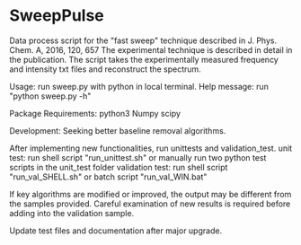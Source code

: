# SweepPulse
Data process script for the "fast sweep" technique described in J. Phys. Chem. A, 2016, 120, 657
The experimental technique is described in detail in the publication.
The script takes the experimentally measured frequency and intensity txt files
and reconstruct the spectrum.

Usage: run sweep.py with python in local terminal.
Help message: run "python sweep.py -h"

Package Requirements:
python3
Numpy
scipy

Development:
Seeking better baseline removal algorithms.

After implementing new functionalities, run unittests and validation_test.
unit test: run shell script "run_unittest.sh"
          or manually run two python test scripts in the unit_test folder
validation test: run shell script "run_val_SHELL.sh"
                 or batch script "run_val_WIN.bat"

If key algorithms are modified or improved, the output may be different from the
samples provided.
Careful examination of new results is required before adding into the validation
sample.

Update test files and documentation after major upgrade.
